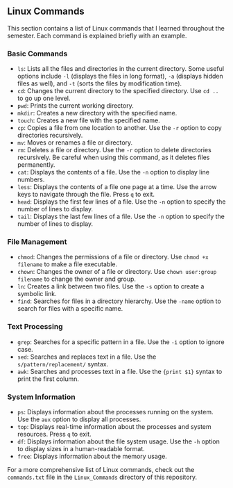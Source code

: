 ## Linux Commands

This section contains a list of Linux commands that I learned throughout the semester. Each command is explained briefly with an example.

### Basic Commands

- `ls`: Lists all the files and directories in the current directory. Some useful options include `-l` (displays the files in long format), `-a` (displays hidden files as well), and `-t` (sorts the files by modification time).
- `cd`: Changes the current directory to the specified directory. Use `cd ..` to go up one level.
- `pwd`: Prints the current working directory.
- `mkdir`: Creates a new directory with the specified name.
- `touch`: Creates a new file with the specified name.
- `cp`: Copies a file from one location to another. Use the `-r` option to copy directories recursively.
- `mv`: Moves or renames a file or directory.
- `rm`: Deletes a file or directory. Use the `-r` option to delete directories recursively. Be careful when using this command, as it deletes files permanently.
- `cat`: Displays the contents of a file. Use the `-n` option to display line numbers.
- `less`: Displays the contents of a file one page at a time. Use the arrow keys to navigate through the file. Press `q` to exit.
- `head`: Displays the first few lines of a file. Use the `-n` option to specify the number of lines to display.
- `tail`: Displays the last few lines of a file. Use the `-n` option to specify the number of lines to display.

### File Management

- `chmod`: Changes the permissions of a file or directory. Use `chmod +x filename` to make a file executable.
- `chown`: Changes the owner of a file or directory. Use `chown user:group filename` to change the owner and group.
- `ln`: Creates a link between two files. Use the `-s` option to create a symbolic link.
- `find`: Searches for files in a directory hierarchy. Use the `-name` option to search for files with a specific name.

### Text Processing

- `grep`: Searches for a specific pattern in a file. Use the `-i` option to ignore case.
- `sed`: Searches and replaces text in a file. Use the `s/pattern/replacement/` syntax.
- `awk`: Searches and processes text in a file. Use the `{print $1}` syntax to print the first column.

### System Information

- `ps`: Displays information about the processes running on the system. Use the `aux` option to display all processes.
- `top`: Displays real-time information about the processes and system resources. Press `q` to exit.
- `df`: Displays information about the file system usage. Use the `-h` option to display sizes in a human-readable format.
- `free`: Displays information about the memory usage.

For a more comprehensive list of Linux commands, check out the `commands.txt` file in the `Linux_Commands` directory of this repository.
